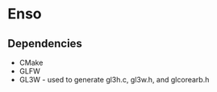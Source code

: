 # Enso

## Dependencies

* CMake
* GLFW
* GL3W - used to generate gl3h.c, gl3w.h, and glcorearb.h

## 
